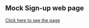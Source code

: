 ## Mock Sign-up web page

[Click here to see the page](https://strudelpie.github.io/top_sign_up_page)

